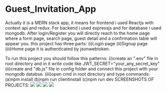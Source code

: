 # Guest_Invitation_App
Actually it is a MERN stack app, it means for frontend i used Reactjs with context api and redux. For backend i used expressjs and for database i used mongodb.
After login/Register you will directly reach to the home page where a form page, search page, guest detail and a confirmation table will appear you.
this project has three parts:
  (i)Login page  (ii)Signup page  (iii)Home page
it is authenticated by jsonwebtoken.

To run this project you should follow this patterns:
   (i)create an ".env" file in root directory and in it write code like JWT_SECRET="your_any_secret_key"
   (ii)create and "db.js" file in config folder and connect this project with your mongodb databse.
   (iii)open cmd in root directory and type commands:
          (a)npm install
          (b)npm run clientinstall
          (c)npm run dev
  SCREENSHOTS OF PROJECTS:
<img src="https://user-images.githubusercontent.com/36834321/88479446-db3f5580-cf6c-11ea-8b45-de87052c206f.png">
<img src="https://user-images.githubusercontent.com/36834321/88482049-66741780-cf7c-11ea-9beb-d4c2caf846cd.png">
<img src="https://user-images.githubusercontent.com/36834321/88482051-6b38cb80-cf7c-11ea-8b6e-f776a264da11.png">
<img src="https://user-images.githubusercontent.com/36834321/88482053-6ecc5280-cf7c-11ea-9467-e6a306352091.png">


